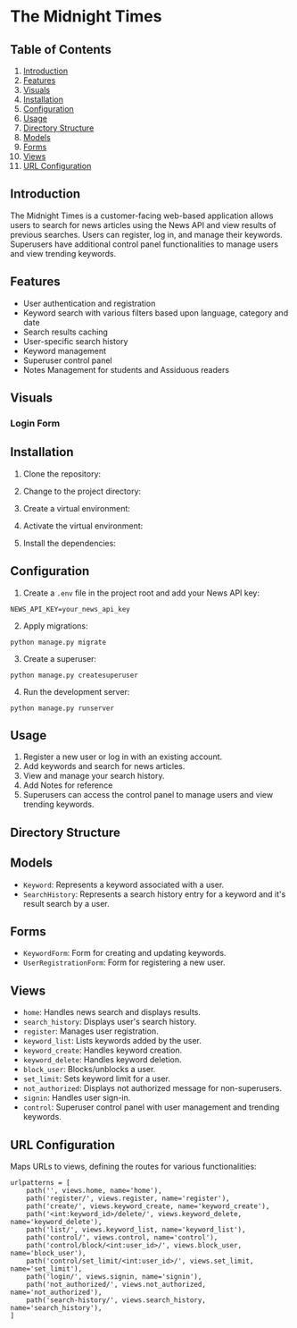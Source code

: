 # The Midnight Times

## Table of Contents

1.  [Introduction](#introduction)
2.  [Features](#features)
3.  [Visuals](#Visuals)
4.  [Installation](#installation)
5.  [Configuration](#configuration)
6.  [Usage](#usage)
7.  [Directory Structure](#directory-structure)
8.  [Models](#models)
9.  [Forms](#forms)
10.  [Views](#views)
11.  [URL Configuration](#url-configuration)



## Introduction

The Midnight Times is a customer-facing web-based application allows users to search for news articles using the News API and view results of previous searches. Users can register, log in, and manage their keywords. Superusers have additional control panel functionalities to manage users and view trending keywords.

## Features

-   User authentication and registration
-   Keyword search with various filters based upon language, category and date
-   Search results caching
-   User-specific search history
-   Keyword management
-   Superuser control panel
-  Notes Management for students and Assiduous readers

## Visuals
### Login Form


## Installation

1.  Clone the repository:

2.  Change to the project directory:

3.  Create a virtual environment:

5.  Activate the virtual environment:
   
6.  Install the dependencies:

## Configuration

1.  Create a `.env` file in the project root and add your News API key:
```	
NEWS_API_KEY=your_news_api_key
```
2.  Apply migrations:
```    
python manage.py migrate
```
3.  Create a superuser:
```
python manage.py createsuperuser
```
4.  Run the development server:
```
python manage.py runserver
```    
## Usage

1.  Register a new user or log in with an existing account.
2.  Add keywords and search for news articles.
3.  View and manage your search history.
4.  Add Notes for reference
5.  Superusers can access the control panel to manage users and view trending keywords.

## Directory Structure



## Models

-   `Keyword`: Represents a keyword associated with a user.
-   `SearchHistory`: Represents a search history entry for a keyword and it's result search by a user.

## Forms

-   `KeywordForm`: Form for creating and updating keywords.
-   `UserRegistrationForm`: Form for registering a new user.

## Views

-   `home`: Handles news search and displays results.
-   `search_history`: Displays user's search history.
-   `register`: Manages user registration.
-   `keyword_list`: Lists keywords added by the user.
-   `keyword_create`: Handles keyword creation.
-   `keyword_delete`: Handles keyword deletion.
-   `block_user`: Blocks/unblocks a user.
-   `set_limit`: Sets keyword limit for a user.
-   `not_authorized`: Displays not authorized message for non-superusers.
-   `signin`: Handles user sign-in.
-   `control`: Superuser control panel with user management and trending keywords.

## URL Configuration

Maps URLs to views, defining the routes for various functionalities:
```
urlpatterns = [
    path('', views.home, name='home'),
    path('register/', views.register, name='register'),
    path('create/', views.keyword_create, name='keyword_create'),
    path('<int:keyword_id>/delete/', views.keyword_delete, name='keyword_delete'),
    path('list/', views.keyword_list, name='keyword_list'),
    path('control/', views.control, name='control'),
    path('control/block/<int:user_id>/', views.block_user, name='block_user'),
    path('control/set_limit/<int:user_id>/', views.set_limit, name='set_limit'),
    path('login/', views.signin, name='signin'),
    path('not_authorized/', views.not_authorized, name='not_authorized'),
    path('search-history/', views.search_history, name='search_history'),
]
```


